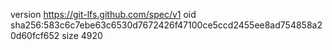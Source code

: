 version https://git-lfs.github.com/spec/v1
oid sha256:583c6c7ebe63c6530d7672426f47100ce5ccd2455ee8ad754858a20d60fcf652
size 4920
